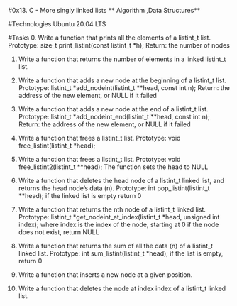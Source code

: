#0x13. C - More singly linked lists
** Algorithm ,Data Structures**

#Technologies
Ubuntu 20.04 LTS

#Tasks
0. Write a function that prints all the elements of a listint_t list.
Prototype: size_t print_listint(const listint_t *h);
Return: the number of nodes

1. Write a function that returns the number of elements in a linked listint_t list.

2. Write a function that adds a new node at the beginning of a listint_t list.
Prototype: listint_t *add_nodeint(listint_t **head, const int n);
Return: the address of the new element, or NULL if it failed

3. Write a function that adds a new node at the end of a listint_t list.
Prototype: listint_t *add_nodeint_end(listint_t **head, const int n);
Return: the address of the new element, or NULL if it failed

4. Write a function that frees a listint_t list.
Prototype: void free_listint(listint_t *head);

5. Write a function that frees a listint_t list.
Prototype: void free_listint2(listint_t **head);
The function sets the head to NULL

6. Write a function that deletes the head node of a listint_t linked list, and returns the head node’s data (n).
Prototype: int pop_listint(listint_t **head);
if the linked list is empty return 0

7. Write a function that returns the nth node of a listint_t linked list.
Prototype: listint_t *get_nodeint_at_index(listint_t *head, unsigned int index);
where index is the index of the node, starting at 0
if the node does not exist, return NULL

8. Write a function that returns the sum of all the data (n) of a listint_t linked list.
Prototype: int sum_listint(listint_t *head);
if the list is empty, return 0

9. Write a function that inserts a new node at a given position.

10. Write a function that deletes the node at index index of a listint_t linked list.
